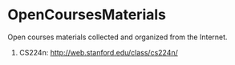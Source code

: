# OpenCoursesMaterials
Open courses materials collected and organized from the Internet.
1. CS224n: http://web.stanford.edu/class/cs224n/
